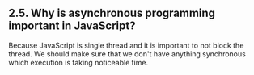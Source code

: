 ## 2.5. Why is asynchronous programming important in JavaScript?

Because JavaScript is single thread and it is important to not block the thread.
We should make sure that we don't have anything synchronous which execution is taking noticeable time.